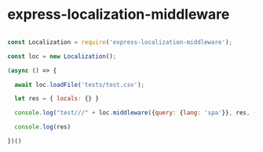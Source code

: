 # express-localization-middleware

```javascript

const Localization = require('express-localization-middleware');

const loc = new Localization();

(async () => {

  await loc.loadFile('tests/test.csv');

  let res = { locals: {} }

  console.log("test///" + loc.middleware({query: {lang: 'spa'}}, res, ()=>{}))

  console.log(res)

})()

```